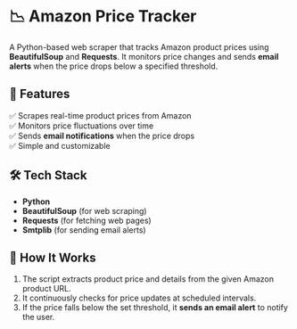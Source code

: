 # 📉 Amazon Price Tracker  

A Python-based web scraper that tracks Amazon product prices using **BeautifulSoup** and **Requests**. It monitors price changes and sends **email alerts** when the price drops below a specified threshold.  

## 🚀 Features  
✅ Scrapes real-time product prices from Amazon  
✅ Monitors price fluctuations over time  
✅ Sends **email notifications** when the price drops  
✅ Simple and customizable  

## 🛠️ Tech Stack  
- **Python**  
- **BeautifulSoup** (for web scraping)  
- **Requests** (for fetching web pages)  
- **Smtplib** (for sending email alerts)  

## 📌 How It Works  
1. The script extracts product price and details from the given Amazon product URL.  
2. It continuously checks for price updates at scheduled intervals.  
3. If the price falls below the set threshold, it **sends an email alert** to notify the user.  
